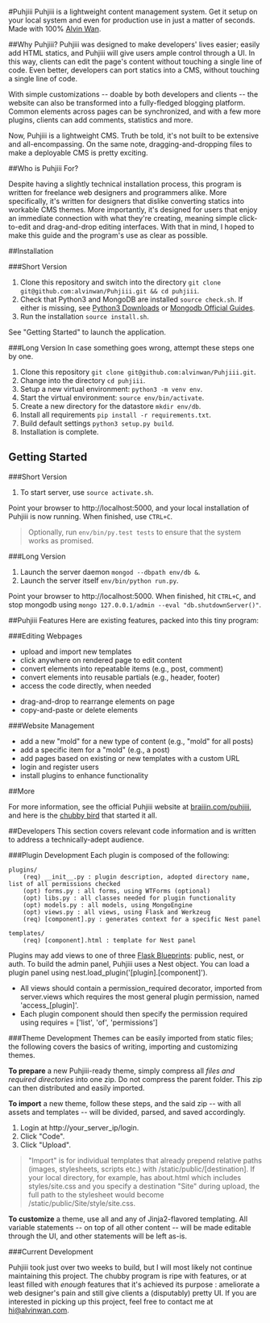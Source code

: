 #Puhjiii
Puhjiii is a lightweight content management system. Get it setup on your local system and even for production use in just a matter of seconds. Made with 100% [Alvin Wan](http://alvinwan.com).

##Why Puhjiii?
Puhjiii was designed to make developers' lives easier; easily add HTML statics, and Puhjiii will give users ample control through a UI. In this way, clients can edit the page's content without touching a single line of code. Even better, developers can port statics into a CMS, without touching a single line of code.

With simple customizations -- doable by both developers and clients -- the website can also be transformed into a fully-fledged blogging platform. Common elements across pages can be synchronized, and with a few more plugins, clients can add comments, statistics and more.

Now, Puhjiii is a lightweight CMS. Truth be told, it's not built to be extensive and all-encompassing. On the same note, dragging-and-dropping files to make a deployable CMS is pretty exciting.

##Who is Puhjiii For?

Despite having a slightly technical installation process, this program is written for freelance web designers and programmers alike. More specifically, it's written for designers that dislike converting statics into workable CMS themes. More importantly, it's designed for users that enjoy an immediate connection with what they're creating, meaning simple click-to-edit and drag-and-drop editing interfaces. With that in mind, I hoped to make this guide and the program's use as clear as possible.

##Installation

###Short Version

1. Clone this repository and switch into the directory `git clone git@github.com:alvinwan/Puhjiii.git && cd puhjiii`.
2. Check that Python3 and MongoDB are installed `source check.sh`. If either is missing, see [Python3 Downloads](https://www.python.org/downloads/) or [Mongodb Official Guides](http://docs.mongodb.org/manual/installation/#installation-guides).
3. Run the installation `source install.sh`.

See "Getting Started" to launch the application.

###Long Version
In case something goes wrong, attempt these steps one by one.

1. Clone this repository `git clone git@github.com:alvinwan/Puhjiii.git`.
2. Change into the directory `cd puhjiii`.
3. Setup a new virtual environment: `python3 -m venv env`.
4. Start the virtual environment: `source env/bin/activate`.
5. Create a new directory for the datastore `mkdir env/db`.
6. Install all requirements `pip install -r requirements.txt`.
7. Build default settings `python3 setup.py build`.
8. Installation is complete.

## Getting Started

###Short Version

1. To start server, use `source activate.sh`.

Point your browser to http://localhost:5000, and your local installation of Puhjiii is now running. When finished, use `CTRL+C`.

> Optionally, run `env/bin/py.test tests` to ensure that the system works as promised.

###Long Version

1. Launch the server daemon `mongod --dbpath env/db &`.
2. Launch the server itself `env/bin/python run.py`.

Point your browser to http://localhost:5000. When finished, hit `CTRL+C`, and stop mongodb using `mongo 127.0.0.1/admin --eval "db.shutdownServer()"`.

##Puhjiii Features
Here are existing features, packed into this tiny program:

###Editing Webpages
+ upload and import new templates
+ click anywhere on rendered page to edit content
+ convert elements into repeatable items (e.g., post, comment)
+ convert elements into reusable partials (e.g., header, footer)
+ access the code directly, when needed
- drag-and-drop to rearrange elements on page
- copy-and-paste or delete elements

###Website Management
+ add a new "mold" for a new type of content (e.g., "mold" for all posts)
+ add a specific item for a "mold" (e.g., a post)
+ add pages based on existing or new templates with a custom URL
+ login and register users
+ install plugins to enhance functionality

##More

For more information, see the official Puhjiii website at [braiiin.com/puhjiii](http://braiiin.com/puhjiii), and here is the [chubby bird](http://drbl.in/oRxN) that started it all.

##Developers
This section covers relevant code information and is written to address a technically-adept audience.

###Plugin Development
Each plugin is composed of the following:

```
plugins/
    (req) __init__.py : plugin description, adopted directory name, list of all permissions checked
    (opt) forms.py : all forms, using WTForms (optional)
    (opt) libs.py : all classes needed for plugin functionality
    (opt) models.py : all models, using MongoEngine
    (opt) views.py : all views, using Flask and Werkzeug
    (req) [component].py : generates context for a specific Nest panel

templates/
    (req) [component].html : template for Nest panel
```

Plugins may add views to one of three [Flask Blueprints](http://flask.pocoo.org/docs/0.10/blueprints/): public, nest, or auth. To build the admin panel, Puhjiii uses a Nest object. You can load a plugin panel using nest.load_plugin('[plugin].[component]').

- All views should contain a permission_required decorator, imported from server.views which requires the most general plugin permission, named 'access_[plugin]'.
- Each plugin component should then specify the permission required using requires = ['list', 'of', 'permissions']

###Theme Development
Themes can be easily imported from static files; the following covers the basics of writing, importing and customizing themes.

**To prepare** a new Puhjiii-ready theme, simply compress all *files and required directories* into one zip. Do not compress the parent folder. This zip can then distributed and easily imported.

**To import** a new theme, follow these steps, and the said zip -- with all assets and templates -- will be divided, parsed, and saved accordingly.

1. Login at http://your_server_ip/login.
2. Click "Code".
3. Click "Upload".

> "Import" is for individual templates that already prepend relative paths (images, stylesheets, scripts etc.) with /static/public/[destination]. If your local directory, for example, has about.html which includes styles/site.css and you specify a destination "Site" during upload, the full path to the stylesheet would become /static/public/Site/style/site.css.

**To customize** a theme, use all and any of Jinja2-flavored templating. All variable statements -- on top of all other content -- will be made editable through the UI, and other statements will be left as-is.

###Current Development

Puhjiii took just over two weeks to build, but I will most likely not continue maintaining this project. The chubby program is ripe with features, or at least filled with *enough* features that it's achieved its purpose : ameliorate a web designer's pain and still give clients a (disputably) pretty UI. If you are interested in picking up this project, feel free to contact me at hi@alvinwan.com.